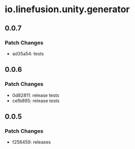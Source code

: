 # io.linefusion.unity.generator

## 0.0.7

### Patch Changes

- ad35a54: tests

## 0.0.6

### Patch Changes

- 0d82811: release tests
- cefb895: release tests

## 0.0.5

### Patch Changes

- f256459: releases
